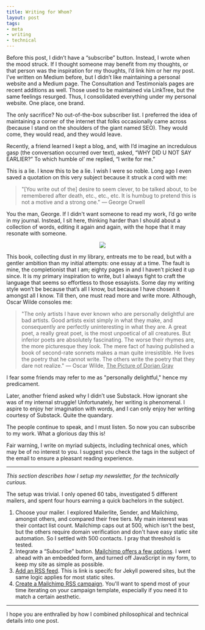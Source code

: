 ```yaml
---
title: Writing for Whom?
layout: post
tags:
- meta
- writing
- technical
---
```


Before this post, I didn’t have a “subscribe” button. Instead, I wrote when the mood struck. If I thought someone may benefit from my thoughts, or that person was the inspiration for my thoughts, I’d link him or her my post. I’ve written on Medium before, but I didn’t like maintaining a personal website and a Medium page. The Consultation and Testimonials pages are recent additions as well. Those used to be maintained via LinkTree, but the same feelings resurged. Thus, I consolidated everything under my personal website. One place, one brand. 

The only sacrifice? No out-of-the-box subscriber list.  I preferred the idea of maintaining a corner of the internet that folks occasionally came across (because I stand on the shoulders of the giant named SEO). They would come, they would read, and they would leave. 

Recently, a friend learned I kept a blog, and, with I’d imagine an incredulous gasp (the conversation occurred over text), asked, “WHY DID U NOT SAY EARLIER?” To which humble ol’ me replied, “I write for me.” 

This is a lie. I know this to be a lie. I wish I were so noble. Long ago I even saved a quotation on this very subject because it struck a cord with me:

> "[You write out of the] desire to seem clever, to be talked about, to be remembered after death, etc., etc., etc. It is humbug to pretend this is not a motive and a strong one." — George Orwell 

You the man, George. If I didn't want someone to read my work, I’d go write in my journal. Instead, I sit here, thinking harder than I should about a collection of words, editing it again and again, with the hope that it may resonate with someone. 

<p align="center">
	<img src="https://chr0nikler.github.io/assets/images/personal_essay_small.png">
</p>


This book, collecting dust in my library, entreats me to be read, but with a gentler ambition than my initial attempts: one essay at a time. The fault is mine, the completionist that I am; eighty pages in and I haven’t picked it up since. It is my primary inspiration to write, but I always fight to craft  the language that seems so effortless to those essayists. Some day my writing style won’t be because that’s all I know, but because I have chosen it amongst all I know. Till then, one must read more and write more. Although, Oscar Wilde consoles me:

> "The only artists I have ever known who are personally delightful are bad artists. Good artists exist simply in what they make, and consequently are perfectly uninteresting in what they are. A great poet, a really great poet, is the most unpoetical of all creatures. But inferior poets are absolutely fascinating. The worse their rhymes are, the more picturesque they look. The mere fact of having published a book of second-rate sonnets makes a man quite irresistible. He lives the poetry that he cannot write. The others write the poetry that they dare not realize." — Oscar Wilde, <u>The Picture of Dorian Gray</u>

I fear some friends may refer to me as "personally delightful," hence my predicament.

Later, another friend asked why I didn’t use Substack. How ignorant she was of my internal struggle! Unfortunately, her writing is phenomenal. I aspire to enjoy her imagination with words, and I can only enjoy her writing courtesy of Substack. Quite the quandary.

The people continue to speak, and I must listen. So now you can subscribe to my work. What a glorious day this is!

Fair warning,  I write on myriad subjects, including technical ones, which may be of no interest to you. I suggest you check the tags in the subject of the email to ensure a pleasant reading experience.

---
*This section describes how I setup my newsletter, for the technically curious.*

The setup was trivial. I only opened 60 tabs, investigated 5 different mailers, and spent four hours earning a quick bachelors in the subject. 

1. Choose your mailer. I explored Mailerlite, Sender, and Mailchimp, amongst others, and compared their free tiers. My main interest was their contact list count.  Mailchimp caps out at 500, which isn't the best, but the others require domain verification and don't have easy static site automation. So I settled with 500 contacts. I pray that threshold is tested.
2. Integrate a “Subscribe” button. [Mailchimp offers a few options](https://eepurl.com/dyikjf). I went ahead with an embedded form, and turned off JavaScript in my form, to keep my site as simple as possible. 
3. [Add an RSS feed](https://jekyllcodex.org/without-plugin/rss-feed/). This is link is specifc for Jekyll powered sites, but the same logic applies for most static sites. 
4. [Create a Mailchimp RSS campaign](https://eepurl.com/dyimLT). You'll want to spend most of your time iterating on your campaign template, especially if you need it to match a certain aesthetic.

---

I hope you are enthralled by how I combined philosophical and technical details into one post.
